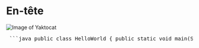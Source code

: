 # En-tête

![Image of Yaktocat](https://octodex.github.com/images/yaktocat.png)

<pre> ```java public class HelloWorld { public static void main(String[] args) { System.out.println("Hello, World!"); } } ``` </pre>
